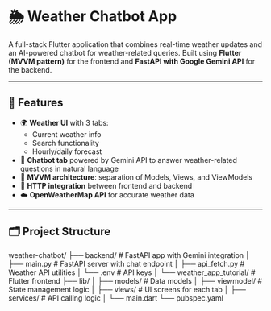 # 🌦️ Weather Chatbot App

A full-stack Flutter application that combines real-time weather updates and an AI-powered chatbot for weather-related queries. Built using **Flutter (MVVM pattern)** for the frontend and **FastAPI with Google Gemini API** for the backend.

---

## 🚀 Features

- 🌍 **Weather UI** with 3 tabs:
  - Current weather info
  - Search functionality
  - Hourly/daily forecast
- 💬 **Chatbot tab** powered by Gemini API to answer weather-related questions in natural language
- 🔁 **MVVM architecture**: separation of Models, Views, and ViewModels
- 📡 **HTTP integration** between frontend and backend
- ☁️ **OpenWeatherMap API** for accurate weather data

---

## 🗂️ Project Structure


weather-chatbot/
├── backend/                  # FastAPI app with Gemini integration
│   ├── main.py              # FastAPI server with chat endpoint
│   ├── api_fetch.py         # Weather API utilities
│   └── .env                 # API keys
│
└── weather_app_tutorial/    # Flutter frontend
    ├── lib/
    │   ├── models/          # Data models
    │   ├── viewmodel/       # State management logic
    │   ├── views/           # UI screens for each tab
    │   ├── services/        # API calling logic
    │   └── main.dart
    └── pubspec.yaml
